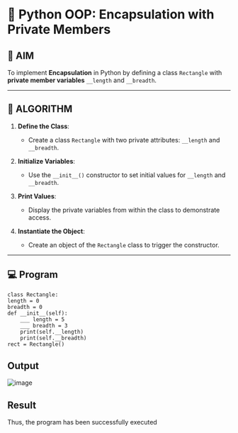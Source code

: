# 🐍 Python OOP: Encapsulation with Private Members

## 🎯 AIM

To implement **Encapsulation** in Python by defining a class `Rectangle` with **private member variables** `__length` and `__breadth`.

---

## 🧠 ALGORITHM

1. **Define the Class**:
   - Create a class `Rectangle` with two private attributes: `__length` and `__breadth`.

2. **Initialize Variables**:
   - Use the `__init__()` constructor to set initial values for `__length` and `__breadth`.

3. **Print Values**:
   - Display the private variables from within the class to demonstrate access.

4. **Instantiate the Object**:
   - Create an object of the `Rectangle` class to trigger the constructor.

---

## 💻 Program
~~~
class Rectangle:
length = 0
breadth = 0
def __init__(self):
    ___ length = 5
    ___ breadth = 3
    print(self.__length) 
    print(self.__breadth)
rect = Rectangle()
~~~

## Output
![image](https://github.com/user-attachments/assets/66c3f1ea-c740-48e4-b5f7-8ca190987a5a)


## Result
Thus, the program has been successfully executed
